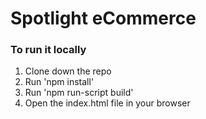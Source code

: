 # Spotlight eCommerce

### To run it locally
1. Clone down the repo
2. Run 'npm install'
3. Run 'npm run-script build'
4. Open the index.html file in your browser
